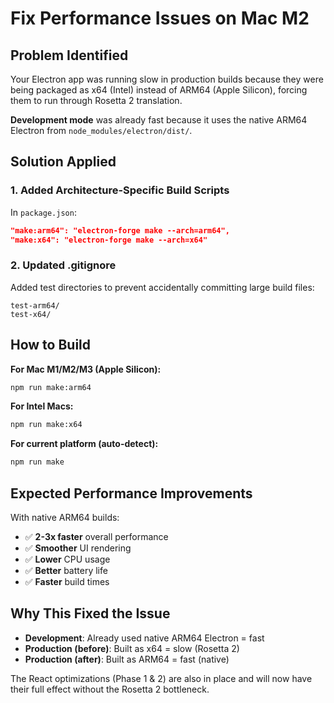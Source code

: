# Fix Performance Issues on Mac M2

## Problem Identified

Your Electron app was running slow in production builds because they were being packaged as x64 (Intel) instead of ARM64 (Apple Silicon), forcing them to run through Rosetta 2 translation.

**Development mode** was already fast because it uses the native ARM64 Electron from `node_modules/electron/dist/`.

## Solution Applied

### 1. Added Architecture-Specific Build Scripts

In `package.json`:
```json
"make:arm64": "electron-forge make --arch=arm64",
"make:x64": "electron-forge make --arch=x64"
```

### 2. Updated .gitignore

Added test directories to prevent accidentally committing large build files:
```
test-arm64/
test-x64/
```

## How to Build

**For Mac M1/M2/M3 (Apple Silicon):**
```bash
npm run make:arm64
```

**For Intel Macs:**
```bash
npm run make:x64
```

**For current platform (auto-detect):**
```bash
npm run make
```

## Expected Performance Improvements

With native ARM64 builds:
- ✅ **2-3x faster** overall performance
- ✅ **Smoother** UI rendering  
- ✅ **Lower** CPU usage
- ✅ **Better** battery life
- ✅ **Faster** build times

## Why This Fixed the Issue

- **Development**: Already used native ARM64 Electron = fast
- **Production (before)**: Built as x64 = slow (Rosetta 2)
- **Production (after)**: Built as ARM64 = fast (native)

The React optimizations (Phase 1 & 2) are also in place and will now have their full effect without the Rosetta 2 bottleneck.

